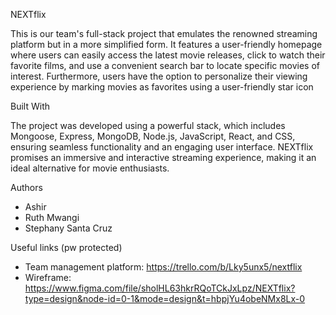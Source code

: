 NEXTflix

This is our team's full-stack project that emulates the renowned streaming platform but in a more simplified form. It features a user-friendly homepage where users can easily access the latest movie releases, click to watch their favorite films, and use a convenient search bar to locate specific movies of interest. Furthermore, users have the option to personalize their viewing experience by marking movies as favorites using a user-friendly star icon

Built With

The project was developed using a powerful stack, which includes Mongoose, Express, MongoDB, Node.js, JavaScript, React, and CSS, ensuring seamless functionality and an engaging user interface. NEXTflix promises an immersive and interactive streaming experience, making it an ideal alternative for movie enthusiasts.

Authors
- Ashir 
- Ruth Mwangi
- Stephany Santa Cruz
  
Useful links (pw protected)
- Team management platform: https://trello.com/b/Lky5unx5/nextflix
- Wireframe: https://www.figma.com/file/sholHL63hkrRQoTCkJxLpz/NEXTflix?type=design&node-id=0-1&mode=design&t=hbpjYu4obeNMx8Lx-0 
